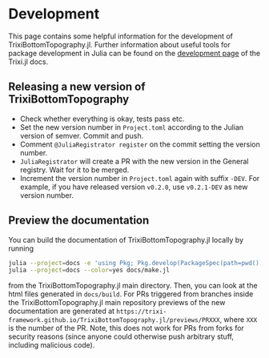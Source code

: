 # Development

This page contains some helpful information for the development of TrixiBottomTopography.jl.
Further information about useful tools for package development in Julia can be found on the
[development page](https://trixi-framework.github.io/Trixi.jl/stable/development/) of the Trixi.jl docs.

## Releasing a new version of TrixiBottomTopography

- Check whether everything is okay, tests pass etc.
- Set the new version number in `Project.toml` according to the Julian version of semver.
  Commit and push.
- Comment `@JuliaRegistrator register` on the commit setting the version number.
- `JuliaRegistrator` will create a PR with the new version in the General registry.
  Wait for it to be merged.
- Increment the version number in `Project.toml` again with suffix `-DEV`. For example,
  if you have released version `v0.2.0`, use `v0.2.1-DEV` as new version number.



## Preview the documentation

You can build the documentation of TrixiBottomTopography.jl locally by running
```bash
julia --project=docs -e 'using Pkg; Pkg.develop(PackageSpec(path=pwd())); Pkg.instantiate()'
julia --project=docs --color=yes docs/make.jl
```
from the TrixiBottomTopography.jl main directory. Then, you can look at the html files generated in
`docs/build`.
For PRs triggered from branches inside the TrixiBottomTopography.jl main repository previews of
the new documentation are generated at
`https://trixi-framework.github.io/TrixiBottomTopography.jl/previews/PRXXX`,
where `XXX` is the number of the PR.
Note, this does not work for PRs from forks for security reasons (since anyone could otherwise push
arbitrary stuff, including malicious code).
